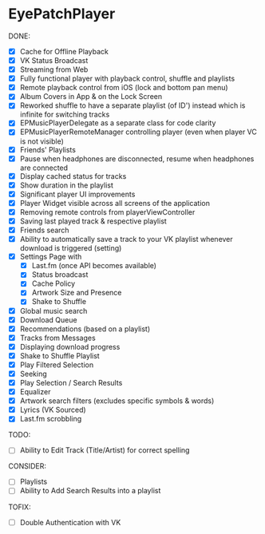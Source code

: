 # EyePatchPlayer
DONE:

- [x] Cache for Offline Playback
- [x] VK Status Broadcast
- [x] Streaming from Web
- [x] Fully functional player with playback control, shuffle and playlists
- [x] Remote playback control from iOS (lock and bottom pan menu)
- [x] Album Covers in App & on the Lock Screen
- [x] Reworked shuffle to have a separate playlist (of ID') instead which is infinite for switching tracks
- [x] EPMusicPlayerDelegate as a separate class for code clarity
- [x] EPMusicPlayerRemoteManager controlling player (even when player VC is not visible)
- [x] Friends' Playlists
- [x] Pause when headphones are disconnected, resume when headphones are connected
- [x] Display cached status for tracks 
- [x] Show duration in the playlist
- [x] Significant player UI improvements
- [x] Player Widget visible across all screens of the application
- [x] Removing remote controls from playerViewController
- [x] Saving last played track & respective playlist
- [x] Friends search
- [x] Ability to automatically save a track to your VK playlist whenever download is triggered (setting)
- [x] Settings Page with
    - [x] Last.fm (once API becomes available)
    - [x] Status broadcast
    - [x] Cache Policy
    - [x] Artwork Size and Presence
    - [x] Shake to Shuffle
- [x] Global music search
- [x] Download Queue
- [x] Recommendations (based on a playlist)
- [x] Tracks from Messages
- [x] Displaying download progress
- [x] Shake to Shuffle Playlist
- [x] Play Filtered Selection
- [x] Seeking
- [x] Play Selection / Search Results
- [x] Equalizer
- [x] Artwork search filters (excludes specific symbols & words)
- [x] Lyrics (VK Sourced)
- [x] Last.fm scrobbling

TODO:

- [ ] Ability to Edit Track (Title/Artist) for correct spelling

CONSIDER:

- [ ] Playlists
- [ ] Ability to Add Search Results into a playlist

TOFIX:

- [ ] Double Authentication with VK
